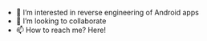 - 👀 I’m interested in reverse engineering of Android apps
- 💞️ I’m looking to collaborate
- 📫 How to reach me? Here!

<!---
Reveritus/Reveritus is a ✨ special ✨ repository because its `README.md` (this file) appears on your GitHub profile.
You can click the Preview link to take a look at your changes.
--->
